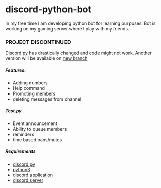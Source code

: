 # discord-python-bot
In my free time I am developing python bot for learning purposes.
Bot is working on my gaming server where I play with my friends.

### PROJECT DISCONTINUED
[Discord.py](https://github.com/Rapptz/discord.py) has drastically changed and code might not work.
Another version will be available on [new branch](https://github.com/nabuhodonozo/discord-python-bot/tree/update)


##### Features:

* Adding numbers
* Help command
* Promoting members
* deleting messages from channel

##### Test.py
* Event announcement
* Ability to queue members
* reminders
* time based bans/mutes

##### Requirements


* [discord.py](https://github.com/Rapptz/discord.py)
* [python3](https://www.python.org/downloads/)
* [discord application](https://discordapp.com/)
* [discord server](https://support.discordapp.com/hc/en-us/articles/204849977-How-do-I-create-a-server-)
